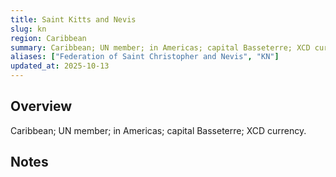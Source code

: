```yaml
---
title: Saint Kitts and Nevis
slug: kn
region: Caribbean
summary: Caribbean; UN member; in Americas; capital Basseterre; XCD currency.
aliases: ["Federation of Saint Christopher and Nevis", "KN"]
updated_at: 2025-10-13
---
```


## Overview

Caribbean; UN member; in Americas; capital Basseterre; XCD currency.

## Notes

<!-- Add your first note below -->
